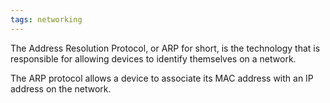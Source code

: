 ```yaml
---
tags: networking
--- 
```


The Address Resolution Protocol, or ARP for short, is the technology that is responsible for allowing devices to identify themselves on a network.

The ARP protocol allows a device to associate its MAC address with an IP address on the network.
